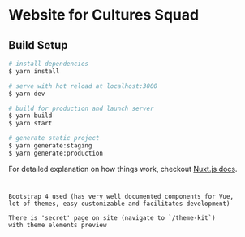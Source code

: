 # Website for Cultures Squad

## Build Setup

``` bash
# install dependencies
$ yarn install

# serve with hot reload at localhost:3000
$ yarn dev

# build for production and launch server
$ yarn build
$ yarn start

# generate static project
$ yarn generate:staging
$ yarn generate:production
```

For detailed explanation on how things work, checkout [Nuxt.js docs](https://nuxtjs.org).

#

```
Bootstrap 4 used (has very well documented components for Vue, 
lot of themes, easy customizable and facilitates development)

There is 'secret' page on site (navigate to `/theme-kit`) 
with theme elements preview 
```
